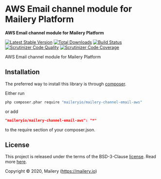 # AWS Email channel module for Mailery Platform

**AWS Email channel module for Mailery Platform**

[![Latest Stable Version](https://poser.pugx.org/maileryio/mailery-channel-email-aws/v/stable)](https://packagist.org/packages/maileryio/mailery-channel-email-aws)
[![Total Downloads](https://poser.pugx.org/maileryio/mailery-channel-email-aws/downloads)](https://packagist.org/packages/maileryio/mailery-channel-email-aws)
[![Build Status](https://travis-ci.com/maileryio/mailery-channel-email-aws.svg?branch=master)](https://travis-ci.com/maileryio/mailery-channel-email-aws)
[![Scrutinizer Code Quality](https://img.shields.io/scrutinizer/g/maileryio/mailery-channel-email-aws.svg)](https://scrutinizer-ci.com/g/maileryio/mailery-channel-email-aws/)
[![Scrutinizer Code Coverage](https://img.shields.io/scrutinizer/coverage/g/maileryio/mailery-channel-email-aws.svg)](https://scrutinizer-ci.com/g/maileryio/mailery-channel-email-aws/)

AWS Email channel module for Mailery Platform

## Installation

The preferred way to install this library is through [composer](http://getcomposer.org/download/).

Either run

```sh
php composer.phar require "maileryio/mailery-channel-email-aws"
```

or add

```json
"maileryio/mailery-channel-email-aws": "*"
```

to the require section of your composer.json.

## License

This project is released under the terms of the BSD-3-Clause [license](LICENSE).
Read more [here](http://choosealicense.com/licenses/bsd-3-clause).

Copyright © 2020, Mailery (https://mailery.io)
